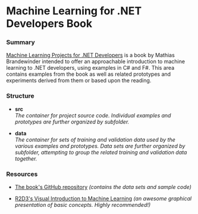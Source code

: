# Machine Learning for .NET Developers Book

### Summary

[Machine Learning Projects for .NET Developers](https://www.amazon.com/gp/product/1430267674/ref=oh_aui_detailpage_o07_s05?ie=UTF8&psc=1) is a book by Mathias Brandewinder intended to offer an approachable introduction to machine learning to .NET developers, using examples in C# and F#.  This area contains examples from the book as well as related prototypes and experiments derived from them or based upon the reading.

### Structure

* **src**  
  _The container for project source code.  Individual examples and prototypes are further organized by subfolder._
  
* **data**  
  _The container for sets of training and validation data used by the various examples and prototypes.  Data sets are further organized by subfolder, attempting to group the related training and validation data together._
  
  
### Resources

* [The book's GitHub repository](https://github.com/mathias-brandewinder/machine-learning-projects-for-dot-net-developers) _(contains the data sets and sample code)_

* [R2D3's Visual Introduction to Machine Learning](http://www.r2d3.us/visual-intro-to-machine-learning-part-1/) _(an awesome graphical presentation of basic concepts.  Highly recommended!)_ 
